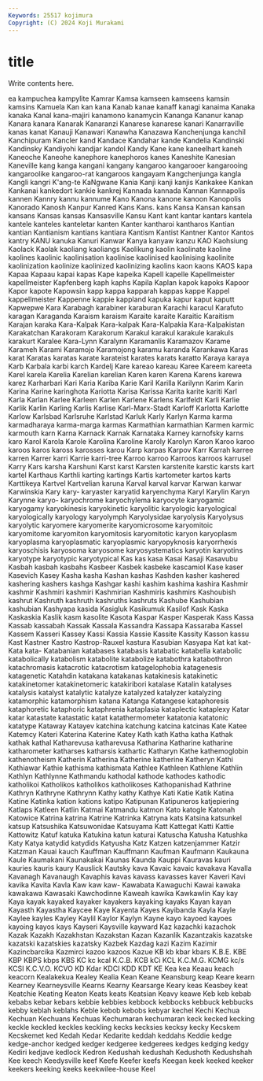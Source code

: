 ```yaml
---
Keywords: 25517 kojimura
Copyright: (C) 2024 Koji Murakami
---
```


# title

Write contents here.



ea kampuchea
kampylite Kamrar Kamsa kamseen kamseens kamsin kamsins Kamuela Kan kan
kana Kanab kanae kanaff kanagi kanaima Kanaka kanaka Kanal kana-majiri
kanamono kanamycin Kananga Kananur kanap Kanara kanara Kanarak Kanaranzi Kanarese
kanarese kanari Kanarraville kanas kanat Kanauji Kanawari Kanawha Kanazawa Kanchenjunga
kanchil Kanchipuram Kancler kand Kandace Kandahar kande Kandelia Kandinski Kandinsky
Kandiyohi kandjar kandol Kandy Kane kane kaneelhart kaneh Kaneoche Kaneohe
kanephore kanephoros kanes Kaneshite Kanesian Kaneville kang kanga kangani kangany
kangaroo kangarooer kangarooing kangaroolike kangaroo-rat kangaroos kangayam Kangchenjunga kangla Kangli
kangri K'ang-te KaNgwane Kania Kanji kanji kanjis Kankakee Kankan Kankanai
kankedort kankie kankrej Kannada kannada Kannan Kannapolis kannen Kannry kannu
kannume Kano Kanona kanone kanoon Kanopolis Kanorado Kanosh Kanpur Kanred
Kans Kans. kans Kansa Kansan kansan kansans Kansas kansas Kansasville
Kansu Kant kant kantar kantars kantela kantele kanteles kanteletar kanten
Kanter kantharoi kantharos Kantian kantian Kantianism kantians kantiara Kantism Kantist
Kantner Kantor Kantos kantry KANU kanuka Kanuri Kanwar Kanya kanyaw
kanzu KAO Kaohsiung Kaolack Kaolak kaoliang kaoliangs Kaolikung kaolin kaolinate
kaoline kaolines kaolinic kaolinisation kaolinise kaolinised kaolinising kaolinite kaolinization kaolinize
kaolinized kaolinizing kaolins kaon kaons KAOS kapa Kapaa Kapaau kapai
kapas Kape kapeika Kapell kapelle Kapellmeister kapellmeister Kapfenberg kaph kaphs
Kapila Kaplan kapok kapoks Kapoor Kapor kapote Kapowsin kapp kappa
kapparah kappas kappe Kappel kappellmeister Kappenne kappie kappland kapuka kapur
kaput kaputt Kapwepwe Kara Karabagh karabiner karaburan Karachi karacul Karafuto
karagan Karaganda Karaism karaism Karaite karaite Karaitic Karaitism Karajan karaka
Kara-Kalpak Kara-kalpak Kara-Kalpakia Kara-Kalpakistan Karakatchan Karakoram Karakorum Karakul karakul karakule
karakuls karakurt Karalee Kara-Lynn Karalynn Karamanlis Karamazov Karame Karameh Karami
Karamojo Karamojong karamu karanda Karankawa Karas karat Karatas karatas karate
karateist karates karats karatto Karaya karaya Karb Karbala karbi karch
Kardelj Kare kareao kareau Karee Kareem kareeta Karel karela Karelia
Karelian karelian Karen karen Karena Karens karewa karez Karharbari Kari
Karia Kariba Karie Karil Karilla Karilynn Karim Karin Karina Karine
karinghota Kariotta Karisa Karissa Karita karite kariti Karl Karla Karlan
Karlee Karleen Karlen Karlene Karlens Karlfeldt Karli Karlie Karlik Karlin
Karling Karlis Karlise Karl-Marx-Stadt Karloff Karlotta Karlotte Karlow Karlsbad Karlsruhe
Karlstad Karluk Karly Karlyn Karma karma karmadharaya karma-marga karmas Karmathian
karmathian Karmen karmic karmouth karn Karna Karnack Karnak Karnataka Karney
karnofsky karns karo Karol Karola Karole Karolina Karoline Karoly Karolyn
Karon Karoo karoo karoos karos kaross karosses karou Karp karpas
Karpov Karr Karrah karree karren Karrer karri Karrie karri-tree Karroo
karroo Karroos karroos karrusel Karry Kars karsha Karshuni Karst karst
Karsten karstenite karstic karsts kart kartel Karthaus Karthli karting kartings
Kartis kartometer kartos karts Karttikeya Kartvel Kartvelian karuna Karval karval
karvar Karwan karwar Karwinskia Kary kary- karyaster karyatid karyenchyma Karyl
Karylin Karyn Karynne karyo- karyochrome karyochylema karyocyte karyogamic karyogamy karyokinesis
karyokinetic karyolitic karyologic karyological karyologically karyology karyolymph Karyolysidae karyolysis Karyolysus
karyolytic karyomere karyomerite karyomicrosome karyomitoic karyomitome karyomiton karyomitosis karyomitotic karyon
karyoplasm karyoplasma karyoplasmatic karyoplasmic karyopyknosis karyorrhexis karyoschisis karyosoma karyosome karyosystematics
karyotin karyotins karyotype karyotypic karyotypical Kas kas kasa Kasai Kasaji
Kasavubu Kasbah kasbah kasbahs Kasbeer Kasbek kasbeke kascamiol Kase kaser
Kasevich Kasey Kasha kasha Kashan kashas Kashden kasher kashered kashering
kashers kashga Kashgar kashi kashim kashima kashira Kashmir kashmir Kashmiri
kashmiri Kashmirian Kashmiris kashmirs Kashoubish kashrut Kashruth kashruth kashruths kashruts
Kashube Kashubian kashubian Kashyapa kasida Kasigluk Kasikumuk Kasilof Kask Kaska
Kaskaskia Kaslik kasm kasolite Kasota Kaspar Kasper Kasperak Kass Kassa
Kassab kassabah Kassak Kassala Kassandra Kassapa Kassaraba Kassel Kassem Kasseri
Kassey Kassi Kassia Kassie Kassite Kassity Kasson kassu Kast Kastner
Kastro Kastrop-Rauxel kastura Kasubian Kasyapa Kat kat kat- Kata kata-
Katabanian katabases katabasis katabatic katabella katabolic katabolically katabolism katabolite katabolize
katabothra katabothron katachromasis katacrotic katacrotism katagelophobia katagenesis katagenetic Katahdin katakana
katakanas katakinesis katakinetic katakinetomer katakinetomeric katakiribori katalase Katalin katalyses katalysis
katalyst katalytic katalyze katalyzed katalyzer katalyzing katamorphic katamorphism katana Katanga
Katangese kataphoresis kataphoretic kataphoric kataphrenia kataplasia kataplectic kataplexy Katar katar
katastate katastatic katat katathermometer katatonia katatonic katatype Kataway Katayev katchina
katchung katcina katcinas Kate Katee Katemcy Kateri Katerina Katerine Katey
Kath kath Katha katha Kathak kathak kathal Katharevusa katharevusa Katharina
Katharine katharine katharometer katharses katharsis kathartic Katharyn Kathe kathemoglobin kathenotheism
Katherin Katherina Katherine katherine Katheryn Kathi Kathiawar Kathie kathisma kathismata
Kathlee Kathleen Kathlene Kathlin Kathlyn Kathlynne Kathmandu kathodal kathode kathodes
kathodic katholikoi Katholikos katholikos katholikoses Kathopanishad Kathrine Kathryn Kathryne Kathrynn
Kathy kathy Kathye Kati Katie Katik Katina Katine Katinka kation
kations katipo Katipunan Katipuneros katjepiering Katlaps Katleen Katlin Katmai Katmandu
katmon Kato katogle Katonah Katowice Katrina katrina Katrine Katrinka Katryna
kats Katsina katsunkel katsup Katsushika Katsuwonidae Katsuyama Katt Kattegat Katti
Kattie Kattowitz Katuf katuka Katukina katun katurai Katuscha Katusha Katushka
Katy Katya katydid katydids Katyusha Katz Katzen katzenjammer Katzir Katzman
Kauai kauch Kauffman Kauffmann Kaufman Kaufmann Kaukauna Kaule Kaumakani Kaunakakai
Kaunas Kaunda Kauppi Kauravas kauri kauries kauris kaury Kauslick Kautsky
kava Kavaic kavaic kavakava Kavalla Kavanagh Kavanaugh Kavaphis kavas kavass
kavasses kaver Kaveri Kavi kavika Kavita Kavla Kaw kaw kaw-
Kawabata Kawaguchi Kawai kawaka kawakawa Kawasaki Kawchodinne Kaweah kawika Kawkawlin
Kay kay Kaya kayak kayaked kayaker kayakers kayaking kayaks Kayan
kayan Kayasth Kayastha Kaycee Kaye Kayenta Kayes Kayibanda Kayla Kayle
Kaylee kayles Kayley Kaylil Kaylor Kaylyn Kayne kayo kayoed kayoes
kayoing kayos kays Kayseri Kaysville kayward Kaz kazachki kazachok Kazak
Kazakh Kazakhstan Kazakstan Kazan Kazanlik Kazantzakis kazatske kazatski kazatskies kazatsky
Kazbek Kazdag kazi Kazim Kazimir Kazincbarcika Kazmirci kazoo kazoos Kazue
KB kb kbar kbars K.B.E. KBE KBP KBPS kbps KBS
KC kc kcal K.C.B. KCB kCi KCL K.C.M.G. KCMG kc/s
KCSI K.C.V.O. KCVO KD Kdar KDCI KDD KDT KE Kea
kea Keaau keach keacorn Kealakekua Kealey Kealia Kean Keane Keansburg
keap Keare kearn Kearney Kearneysville Kearns Kearny Kearsarge Keary keas
Keasbey keat Keatchie Keating Keaton Keats keats Keatsian Keavy keawe
Keb keb kebab kebabs kebar kebars kebbie kebbies kebbock kebbocks
kebbuck kebbucks kebby keblah keblahs Keble kebob kebobs kebyar kechel
Kechi Kechua Kechuan Kechuans Kechuas Kechumaran kechumaran keck kecked kecking
keckle keckled keckles keckling kecks kecksies kecksy kecky Kecskem Kecskemet
ked Kedah Kedar Kedarite keddah keddahs Keddie kedge kedge-anchor kedged
kedger kedgeree kedgerees kedges kedging kedgy Kediri kedjave kedlock Kedron
Kedushah kedushah Kedushoth Kedushshah Kee keech Keedysville keef Keefe Keefer
keefs Keegan keek keeked keeker keekers keeking keeks keekwilee-house Keel
